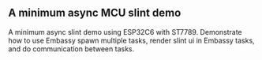 ## A minimum async MCU slint demo
A minimum async slint demo using ESP32C6 with ST7789.
Demonstrate how to use Embassy spawn multiple tasks, render slint ui in Embassy tasks, and do communication between tasks.
